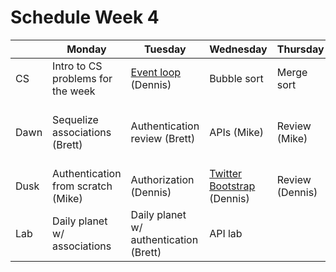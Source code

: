 # Schedule Week 4

|      | Monday | Tuesday | Wednesday | Thursday | Friday |
|------|------|-------|--------|---------|-------|
| CS   | Intro to CS problems for the week | [Event loop](http://latentflip.com/loupe) (Dennis) | Bubble sort | Merge sort | Quick sort  |
| Dawn | Sequelize associations (Brett) | Authentication review (Brett) | APIs (Mike) | Review (Mike) | Wireframing & Trello, project intro (Dennis et al) |
| Dusk | Authentication from scratch (Mike) | Authorization (Dennis) | [Twitter Bootstrap](../lectures/week-04/_3_wednesday/dusk) (Dennis) | Review (Dennis) | Project start |
| Lab  | Daily planet w/ associations | Daily planet w/ authentication (Brett) | API lab |  |  |
